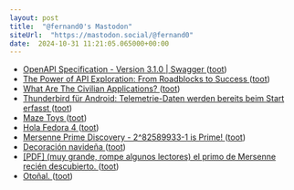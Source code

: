 ```yaml
---
layout: post
title:  "@fernand0's Mastodon"
siteUrl:  "https://mastodon.social/@fernand0"
date:  2024-10-31 11:21:05.065000+00:00
---
```

*  [OpenAPI Specification - Version 3.1.0 \| Swagger ](https://swagger.io/specification) ([toot](https://mastodon.social/@fernand0/113401768513630603))
*  [The Power of API Exploration: From Roadblocks to Success ](https://swagger.io/blog/api-exploration-roadblocks-success) ([toot](https://mastodon.social/@fernand0/113401471947502838))
*  [What Are The Civilian Applications? ](https://interconnected.org/home/2024/10/24/sou) ([toot](https://mastodon.social/@fernand0/113401232994301363))
*  [Thunderbird für Android: Telemetrie-Daten werden bereits beim Start erfasst ](https://www.kuketz-blog.de/thunderbird-fuer-android-telemetrie-daten-werden-bereits-beim-start-erfasst) ([toot](https://mastodon.social/@fernand0/113400414030600881))
*  [Maze Toys ](https://maze.toys) ([toot](https://mastodon.social/@fernand0/113399643155085109))
*  [Hola Fedora 4 ](https://mastodon.social/@fernand0/113397976188007865) ([toot](https://mastodon.social/@fernand0/113397976188007865))
*  [Mersenne Prime Discovery - 2^82589933-1 is Prime! ](https://www.mersenne.org/primes/?press=M8258993) ([toot](https://mastodon.social/@fernand0/113397743258473536))
*  [Decoración navideña ](https://www.flickr.com/photos/fernand0/54079049257) ([toot](https://mastodon.social/@fernand0/113397610898177697))
*  [[PDF] (muy grande, rompe algunos lectores) el primo de Mersenne recién descubierto.   ](https://www.maths.tcd.ie/~dwmalone/bigprimeOct2024.pdf) ([toot](https://mastodon.social/@fernand0/113397536086981019))
*  [Otoñal. ](https://avecesunafoto.wordpress.com/2024/10/30/otonal) ([toot](https://mastodon.social/@fernand0/113397491927581852))
